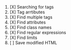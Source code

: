 1. [X] Searching for tags
2. [X] Tag arrtibutes
3. [X] Find multiple tags
4. [X] Find attributes
5. [X] Find class names
6. [X] Find regular expressions
7. [X] Find limits
8. [ ] Save modified HTML
